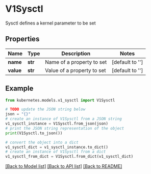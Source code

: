 # V1Sysctl

Sysctl defines a kernel parameter to be set

## Properties

Name | Type | Description | Notes
------------ | ------------- | ------------- | -------------
**name** | **str** | Name of a property to set | [default to '']
**value** | **str** | Value of a property to set | [default to '']

## Example

```python
from kubernetes.models.v1_sysctl import V1Sysctl

# TODO update the JSON string below
json = "{}"
# create an instance of V1Sysctl from a JSON string
v1_sysctl_instance = V1Sysctl.from_json(json)
# print the JSON string representation of the object
print(V1Sysctl.to_json())

# convert the object into a dict
v1_sysctl_dict = v1_sysctl_instance.to_dict()
# create an instance of V1Sysctl from a dict
v1_sysctl_from_dict = V1Sysctl.from_dict(v1_sysctl_dict)
```
[[Back to Model list]](../README.md#documentation-for-models) [[Back to API list]](../README.md#documentation-for-api-endpoints) [[Back to README]](../README.md)


